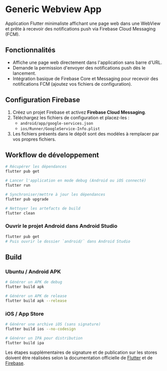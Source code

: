 # Generic Webview App

Application Flutter minimaliste affichant une page web dans une WebView et prête à recevoir des notifications push via Firebase Cloud Messaging (FCM).

## Fonctionnalités
- Affiche une page web directement dans l'application sans barre d'URL.
- Demande la permission d'envoyer des notifications push dès le lancement.
- Intégration basique de Firebase Core et Messaging pour recevoir des notifications FCM (ajoutez vos fichiers de configuration).

## Configuration Firebase
1. Créez un projet Firebase et activez **Firebase Cloud Messaging**.
2. Téléchargez les fichiers de configuration et placez-les :
   - `android/app/google-services.json`
   - `ios/Runner/GoogleService-Info.plist`
3. Les fichiers présents dans le dépôt sont des modèles à remplacer par vos propres fichiers.

## Workflow de développement
```bash
# Récupérer les dépendances
flutter pub get

# Lancer l'application en mode debug (Android ou iOS connecté)
flutter run

# Synchroniser/mettre à jour les dépendances
flutter pub upgrade

# Nettoyer les artefacts de build
flutter clean
```

### Ouvrir le projet Android dans Android Studio
```bash
flutter pub get
# Puis ouvrir le dossier `android/` dans Android Studio
```

## Build
### Ubuntu / Android APK
```bash
# Générer un APK de debug
flutter build apk

# Générer un APK de release
flutter build apk --release
```

### iOS / App Store
```bash
# Générer une archive iOS (sans signature)
flutter build ios --no-codesign

# Générer un IPA pour distribution
flutter build ipa
```

Les étapes supplémentaires de signature et de publication sur les stores doivent être réalisées selon la documentation officielle de [Flutter](https://docs.flutter.dev) et de [Firebase](https://firebase.google.com/docs).
